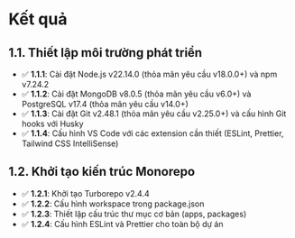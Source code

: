 # Kết quả

## 1.1. Thiết lập môi trường phát triển

- ✅ **1.1.1**: Cài đặt Node.js v22.14.0 (thỏa mãn yêu cầu v18.0.0+) và npm v7.24.2
- ✅ **1.1.2**: Cài đặt MongoDB v8.0.5 (thỏa mãn yêu cầu v6.0+) và PostgreSQL v17.4 (thỏa mãn yêu cầu v14.0+)
- ✅ **1.1.3**: Cài đặt Git v2.48.1 (thỏa mãn yêu cầu v2.25.0+) và cấu hình Git hooks với Husky
- ✅ **1.1.4**: Cấu hình VS Code với các extension cần thiết (ESLint, Prettier, Tailwind CSS IntelliSense)

## 1.2. Khởi tạo kiến trúc Monorepo

- ✅ **1.2.1**: Khởi tạo Turborepo v2.4.4
- ✅ **1.2.2**: Cấu hình workspace trong package.json
- ✅ **1.2.3**: Thiết lập cấu trúc thư mục cơ bản (apps, packages)
- ✅ **1.2.4**: Cấu hình ESLint và Prettier cho toàn bộ dự án
